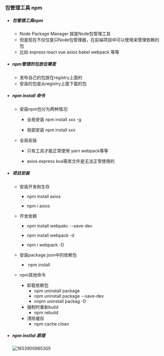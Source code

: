 ### 			包管理工具 npm

- ##### 包管理工具npm

  - Node Package Manager 就是Node包管理工具
  - 但是现在不仅仅是只Node包管理器，在前端项目中可以使用来管理依赖的包
  - 比如 express react vue axios babel webpack 等等



- ##### npm管理的包放在哪里

  - 发布自己的包放在registry上面的
  -  安装的包是从registry上面下载的包

  



- ##### npm install 命令

  - 安装npm包分为两种情况:

    - 全局安装 npm install  xxx -g

    - 局部安装 npm install xxx

    

  - 全局安装

    - 只有工具才能正常使用 yarn webpack等等

    - axios express koa等库文件是无法正常使用的

      

- #####  项目安装

  - 安装开发和生存

    - npm install axios

    - npm i axios

      

  - 开发依赖

    - npm install webpakc --save-dev

    - npm install webpack -d

    - npm i webpack -D

      

  - 安装package.json中的依赖包

    - ​	npm install 
    
  - npm其他命令
  
    - 卸载依赖包
      - npm uninstall package 
      - npm uninstall package  --save-dev
      - nnpm uninstall packag -D
    - 强制时重新build 
      - npm rebuild 
    - 清除缓存
      - npm cache clean

- ##### npm instlal 原理

  ![1653900965305](C:\Users\18367\AppData\Roaming\Typora\typora-user-images\1653900965305.png)

​	



